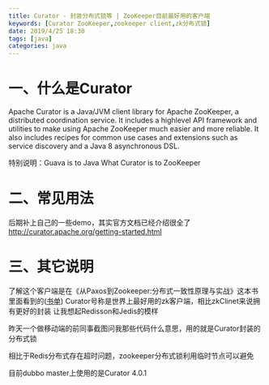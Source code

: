 ```yaml
---
title: Curator - 封装分布式锁等 | ZooKeeper目前最好用的客户端
keywords: [Curator ZooKeeper,zookeeper client,zk分布式锁]
date: 2019/4/25 18:30
tags: [java]
categories: java
---
```

# 一、什么是Curator
Apache Curator is a Java/JVM client library for Apache ZooKeeper, a distributed coordination service.
It includes a highlevel API framework and utilities to make using Apache ZooKeeper much easier and more reliable.
It also includes recipes for common use cases and extensions such as service discovery and a Java 8 asynchronous DSL.

特别说明：Guava is to Java What Curator is to ZooKeeper

# 二、常见用法
后期补上自己的一些demo，其实官方文档已经介绍很全了
http://curator.apache.org/getting-started.html

# 三、其它说明
了解这个客户端是在《从Paxos到Zookeeper:分布式一致性原理与实战》这本书里面看到的([书单](/booklist/))
Curator号称是世界上最好用的zk客户端，相比zkClinet来说拥有更好的封装
让我想起Redisson和Jedis的模样

昨天一个做移动端的前同事截图问我那些代码什么意思，用的就是Curator封装的分布式锁

相比于Redis分布式存在超时问题，zookeeper分布式锁利用临时节点可以避免

目前dubbo master上使用的是Curator 4.0.1
